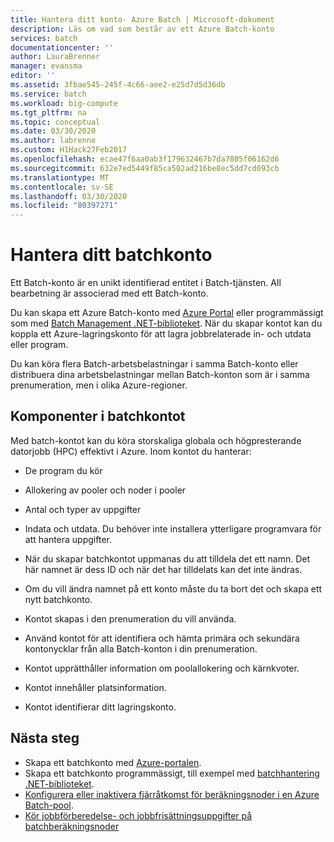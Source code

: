 ```yaml
---
title: Hantera ditt konto- Azure Batch | Microsoft-dokument
description: Läs om vad som består av ett Azure Batch-konto
services: batch
documentationcenter: ''
author: LauraBrenner
manager: evansma
editor: ''
ms.assetid: 3fbae545-245f-4c66-aee2-e25d7d5d36db
ms.service: batch
ms.workload: big-compute
ms.tgt_pltfrm: na
ms.topic: conceptual
ms.date: 03/30/2020
ms.author: labrenne
ms.custom: H1Hack27Feb2017
ms.openlocfilehash: ecae47f6aa0ab3f179632467b7da7805f06162d6
ms.sourcegitcommit: 632e7ed5449f85ca502ad216be8ec5dd7cd093cb
ms.translationtype: MT
ms.contentlocale: sv-SE
ms.lasthandoff: 03/30/2020
ms.locfileid: "80397271"
---
```

# <a name="manage-your-batch-account"></a>Hantera ditt batchkonto

Ett Batch-konto är en unikt identifierad entitet i Batch-tjänsten. All bearbetning är associerad med ett Batch-konto.

Du kan skapa ett Azure Batch-konto med [Azure Portal](batch-account-create-portal.md) eller programmässigt som med [Batch Management .NET-biblioteket](batch-management-dotnet.md). När du skapar kontot kan du koppla ett Azure-lagringskonto för att lagra jobbrelaterade in- och utdata eller program.

Du kan köra flera Batch-arbetsbelastningar i samma Batch-konto eller distribuera dina arbetsbelastningar mellan Batch-konton som är i samma prenumeration, men i olika Azure-regioner.

## <a name="components-of-the-batch-account"></a>Komponenter i batchkontot

Med batch-kontot kan du köra storskaliga globala och högpresterande datorjobb (HPC) effektivt i Azure. Inom kontot du hanterar:

- De program du kör

- Allokering av pooler och noder i pooler

- Antal och typer av uppgifter 

- Indata och utdata. Du behöver inte installera ytterligare programvara för att hantera uppgifter.

- När du skapar batchkontot uppmanas du att tilldela det ett namn. Det här namnet är dess ID och när det har tilldelats kan det inte ändras.

- Om du vill ändra namnet på ett konto måste du ta bort det och skapa ett nytt batchkonto.

- Kontot skapas i den prenumeration du vill använda.

- Använd kontot för att identifiera och hämta primära och sekundära kontonycklar från alla Batch-konton i din prenumeration.

- Kontot upprätthåller information om poolallokering och kärnkvoter.  

- Kontot innehåller platsinformation.

- Kontot identifierar ditt lagringskonto.

## <a name="next-steps"></a>Nästa steg

- Skapa ett batchkonto med [Azure-portalen](batch-account-create-portal.md).
- Skapa ett batchkonto programmässigt, till exempel med [batchhantering .NET-biblioteket](batch-management-dotnet.md).
- [Konfigurera eller inaktivera fjärråtkomst för beräkningsnoder i en Azure Batch-pool](pool-endpoint-configuration.md).
- [Kör jobbförberedelse- och jobbfrisättningsuppgifter på batchberäkningsnoder](batch-job-prep-release.md)

